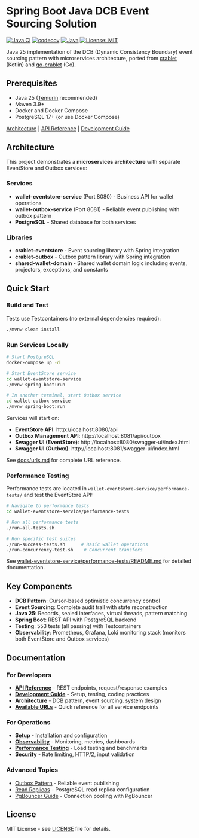 # Spring Boot Java DCB Event Sourcing Solution

[![Java CI](https://github.com/rodolfodpk/spring-crablet/actions/workflows/maven.yml/badge.svg)](https://github.com/rodolfodpk/spring-crablet/actions/workflows/maven.yml)
[![codecov](https://codecov.io/gh/rodolfodpk/spring-crablet/branch/main/graph/badge.svg)](https://codecov.io/gh/rodolfodpk/spring-crablet)
[![Java](https://img.shields.io/badge/Java-25-orange?logo=openjdk&logoColor=white)](https://openjdk.org/projects/jdk/25/)
[![License: MIT](https://img.shields.io/badge/License-MIT-yellow.svg)](https://opensource.org/licenses/MIT)

Java 25 implementation of the DCB (Dynamic Consistency Boundary) event sourcing pattern with microservices architecture, ported from [crablet](https://github.com/rodolfodpk/crablet) (Kotlin) and [go-crablet](https://github.com/rodolfodpk/go-crablet) (Go).

## Prerequisites

- Java 25 ([Temurin](https://adoptium.net/) recommended)
- Maven 3.9+
- Docker and Docker Compose
- PostgreSQL 17+ (or use Docker Compose)

[Architecture](docs/architecture/README.md) | [API Reference](docs/api/README.md) | [Development Guide](docs/development/README.md)

## Architecture

This project demonstrates a **microservices architecture** with separate EventStore and Outbox services:

### Services
- **wallet-eventstore-service** (Port 8080) - Business API for wallet operations
- **wallet-outbox-service** (Port 8081) - Reliable event publishing with outbox pattern
- **PostgreSQL** - Shared database for both services

### Libraries
- **crablet-eventstore** - Event sourcing library with Spring integration
- **crablet-outbox** - Outbox pattern library with Spring integration  
- **shared-wallet-domain** - Shared wallet domain logic including events, projectors, exceptions, and constants

## Quick Start

### Build and Test
Tests use Testcontainers (no external dependencies required):
```bash
./mvnw clean install
```

### Run Services Locally

```bash
# Start PostgreSQL
docker-compose up -d

# Start EventStore service
cd wallet-eventstore-service
./mvnw spring-boot:run

# In another terminal, start Outbox service
cd wallet-outbox-service
./mvnw spring-boot:run
```

Services will start on:
- **EventStore API**: http://localhost:8080/api
- **Outbox Management API**: http://localhost:8081/api/outbox
- **Swagger UI (EventStore)**: http://localhost:8080/swagger-ui/index.html
- **Swagger UI (Outbox)**: http://localhost:8081/swagger-ui/index.html

See [docs/urls.md](docs/urls.md) for complete URL reference.

### Performance Testing

Performance tests are located in `wallet-eventstore-service/performance-tests/` and test the EventStore API:

```bash
# Navigate to performance tests
cd wallet-eventstore-service/performance-tests

# Run all performance tests
./run-all-tests.sh

# Run specific test suites
./run-success-tests.sh      # Basic wallet operations
./run-concurrency-test.sh    # Concurrent transfers
```

See [wallet-eventstore-service/performance-tests/README.md](wallet-eventstore-service/performance-tests/README.md) for detailed documentation.

## Key Components

- **DCB Pattern**: Cursor-based optimistic concurrency control
- **Event Sourcing**: Complete audit trail with state reconstruction
- **Java 25**: Records, sealed interfaces, virtual threads, pattern matching
- **Spring Boot**: REST API with PostgreSQL backend
- **Testing**: 553 tests (all passing) with Testcontainers
- **Observability**: Prometheus, Grafana, Loki monitoring stack (monitors both EventStore and Outbox services)

## Documentation

### For Developers
- **[API Reference](docs/api/README.md)** - REST endpoints, request/response examples
- **[Development Guide](docs/development/README.md)** - Setup, testing, coding practices
- **[Architecture](docs/architecture/README.md)** - DCB pattern, event sourcing, system design
- **[Available URLs](docs/urls.md)** - Quick reference for all service endpoints

### For Operations
- **[Setup](docs/setup/README.md)** - Installation and configuration
- **[Observability](docs/observability/README.md)** - Monitoring, metrics, dashboards  
- **[Performance Testing](wallet-eventstore-service/performance-tests/README.md)** - Load testing and benchmarks
- **[Security](docs/security/README.md)** - Rate limiting, HTTP/2, input validation

### Advanced Topics
- [Outbox Pattern](docs/architecture/OUTBOX_PATTERN.md) - Reliable event publishing
- [Read Replicas](docs/setup/READ_REPLICAS.md) - PostgreSQL read replica configuration
- [PgBouncer Guide](docs/setup/PGBOUNCER.md) - Connection pooling with PgBouncer

## License

MIT License - see [LICENSE](LICENSE) file for details.
